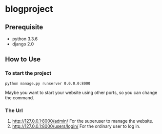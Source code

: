 # blogproject
## Prerequisite 
- python 3.3.6 
- django 2.0
## How to Use
### To start the project
```
python manage.py runserver 0.0.0.0:8000
```
Maybe you want to start your website using other ports, so you can change the command.
### The Url
1. http://127.0.0.1:8000/admin/
For the superuser to manage the website.
2. http://127.0.0.1:8000/users/login/
For the ordinary user to log in.
